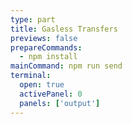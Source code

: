 ```yaml
---
type: part
title: Gasless Transfers
previews: false
prepareCommands:
  - npm install
mainCommand: npm run send
terminal:
  open: true
  activePanel: 0
  panels: ['output']
---
```

